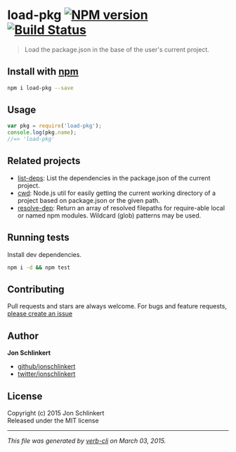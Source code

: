 # load-pkg [![NPM version](https://badge.fury.io/js/load-pkg.svg)](http://badge.fury.io/js/load-pkg)  [![Build Status](https://travis-ci.org/jonschlinkert/load-pkg.svg)](https://travis-ci.org/jonschlinkert/load-pkg) 

> Load the package.json in the base of the user's current project.

## Install with [npm](npmjs.org)

```bash
npm i load-pkg --save
```

## Usage

```js
var pkg = require('load-pkg');
console.log(pkg.name);
//=> 'load-pkg'
```

## Related projects
* [list-deps](https://github.com/jonschlinkert/list-deps): List the dependencies in the package.json of the current project.
* [cwd](https://github.com/jonschlinkert/cwd): Node.js util for easily getting the current working directory of a project based on package.json or the given path.
* [resolve-dep](https://github.com/jonschlinkert/resolve-dep): Return an array of resolved filepaths for require-able local or named npm modules. Wildcard (glob) patterns may be used.

## Running tests
Install dev dependencies.

```bash
npm i -d && npm test
```


## Contributing
Pull requests and stars are always welcome. For bugs and feature requests, [please create an issue](https://github.com/jonschlinkert/load-pkg/issues)


## Author

**Jon Schlinkert**
 
+ [github/jonschlinkert](https://github.com/jonschlinkert)
+ [twitter/jonschlinkert](http://twitter.com/jonschlinkert) 

## License
Copyright (c) 2015 Jon Schlinkert  
Released under the MIT license

***

_This file was generated by [verb-cli](https://github.com/assemble/verb-cli) on March 03, 2015._
<!-- deps:helper-related -->
